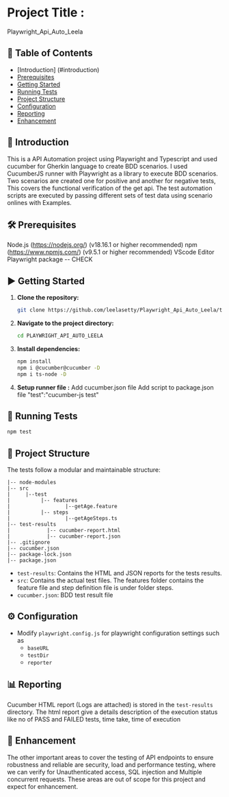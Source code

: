 
# Project Title : 
Playwright_Api_Auto_Leela

## 📑 Table of Contents
- [Introduction] (#introduction)
- [Prerequisites](#prerequisites)
- [Getting Started](#getting-started)
- [Running Tests](#running-tests)
- [Project Structure](#project-structure)
- [Configuration](#configuration)
- [Reporting](#reporting)
- [Enhancement](#ehnancement)

## 📖 Introduction
This is a API Automation project using Playwright and Typescript and used cucumber for Gherkin language to create BDD scenarios.
I used CucumberJS runner with Playwright as a library to execute BDD scenarios.
Two scenarios are created one for positive and another for negative tests, This covers the functional  verification of the get api. The test automation scripts are executed by passing different sets of test data using scenario onlines with Examples.

## 🛠️ Prerequisites
Node.js (https://nodejs.org/) (v18.16.1 or higher recommended)
npm (https://www.npmjs.com/) (v9.5.1 or higher recommended)
VScode Editor
Playwright package  -- CHECK

## ▶️ Getting Started

1. **Clone the repository:**

   ```bash
   git clone https://github.com/leelasetty/Playwright_Api_Auto_Leela/tree/master
   ```

2. **Navigate to the project directory:**

   ```bash
   cd PLAYWRIGHT_API_AUTO_LEELA
   ```

3. **Install dependencies:**

   ```bash
   npm install
   npm i @cucumber@cucumber -D
   npm i ts-node -D
   ```

4. **Setup runner file :**
    Add cucumber.json file
    Add script to package.json file  "test":"cucumber-js test"

## 🚀 Running Tests

  ```bash
  npm test
  ```

## 📁 Project Structure

The tests follow a modular and maintainable structure:

```
|-- node-modules
|-- src
|     |--test
|          |-- features
|                  |--getAge.feature
|          |-- steps
|                  |--getAgeSteps.ts      
|-- test-results
|            |-- cucumber-report.html
|            |-- cucumber-report.json
|-- .gitignore
|-- cucumber.json
|-- package-lock.json
|-- package.json

```

- `test-results`: Contains the HTML and JSON reports for the tests results.
- `src`: Contains the actual test files. The features folder contains the feature file and step definition file is under folder steps. 
- `cucumber.json`: BDD test result file

## ⚙️ Configuration

- Modify `playwright.config.js` for playwright configuration settings such as
  - `baseURL`
  - `testDir`
  - `reporter`

## 📊 Reporting

Cucumber HTML report (Logs are attached) is stored in the `test-results` directory. The html report give a details description of the execution status like no of PASS and FAILED tests, time take, time of execution

## 🔭 Enhancement
The other important areas to cover the testing of API endpoints to ensure robustness and reliable are security, load and performance testing, where we can verify for Unauthenticated access, SQL injection and Multiple concurrent requests. 
These areas are out of scope for this project and expect for enhancement. 